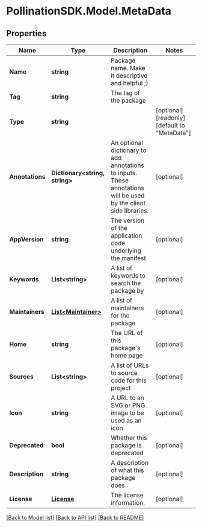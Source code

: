 
# PollinationSDK.Model.MetaData

## Properties

Name | Type | Description | Notes
------------ | ------------- | ------------- | -------------
**Name** | **string** | Package name. Make it descriptive and helpful ;) | 
**Tag** | **string** | The tag of the package | 
**Type** | **string** |  | [optional] [readonly] [default to "MetaData"]
**Annotations** | **Dictionary&lt;string, string&gt;** | An optional dictionary to add annotations to inputs. These annotations will be used by the client side libraries. | [optional] 
**AppVersion** | **string** | The version of the application code underlying the manifest | [optional] 
**Keywords** | **List&lt;string&gt;** | A list of keywords to search the package by | [optional] 
**Maintainers** | [**List&lt;Maintainer&gt;**](Maintainer.md) | A list of maintainers for the package | [optional] 
**Home** | **string** | The URL of this package&#39;s home page | [optional] 
**Sources** | **List&lt;string&gt;** | A list of URLs to source code for this project | [optional] 
**Icon** | **string** | A URL to an SVG or PNG image to be used as an icon | [optional] 
**Deprecated** | **bool** | Whether this package is deprecated | [optional] 
**Description** | **string** | A description of what this package does | [optional] 
**License** | [**License**](License.md) | The license information. | [optional] 

[[Back to Model list]](../README.md#documentation-for-models)
[[Back to API list]](../README.md#documentation-for-api-endpoints)
[[Back to README]](../README.md)

